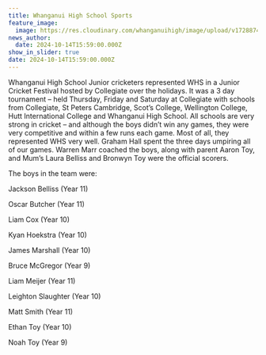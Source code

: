 ```yaml
---
title: Whanganui High School Sports
feature_image:
  image: https://res.cloudinary.com/whanganuihigh/image/upload/v1728874555/News/Cricket_Festival.jpg
news_author:
  date: 2024-10-14T15:59:00.000Z
show_in_slider: true
date: 2024-10-14T15:59:00.000Z
---
```

Whanganui High School Junior cricketers represented WHS in a Junior Cricket Festival hosted by Collegiate over the holidays. It was a 3 day tournament – held Thursday, Friday and Saturday at Collegiate with schools from Collegiate, St Peters Cambridge, Scot’s College, Wellington College, Hutt International College and Whanganui High School. All schools are very strong in cricket – and although the boys didn’t win any games, they were very competitive and within a few runs each game.  Most of all, they represented WHS very well. Graham Hall spent the three days umpiring all of our games.  Warren Marr coached the boys, along with parent Aaron Toy, and Mum’s Laura Belliss and Bronwyn Toy were the official scorers.

The boys in the team were:

Jackson Belliss (Year 11) 

Oscar Butcher (Year 11)

Liam Cox (Year 10)

Kyan Hoekstra (Year 10)

James Marshall (Year 10)

Bruce McGregor (Year 9)

Liam Meijer (Year 11)

Leighton Slaughter (Year 10)

Matt Smith (Year 11)

Ethan Toy (Year 10)

Noah Toy (Year 9)
